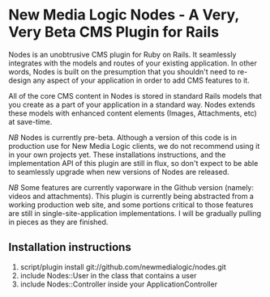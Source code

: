 # New Media Logic Nodes - A Very, Very Beta CMS **Plugin** for Rails

Nodes is an unobtrusive CMS plugin for Ruby on Rails. It seamlessly integrates
with the models and routes of your existing application. In other words, Nodes
is built on the presumption that you shouldn't need to re-design any aspect of
your application in order to add CMS features to it.

All of the core CMS content in Nodes is stored in standard Rails models that 
you create as a part of your application in a standard way. Nodes extends these
models with enhanced content elements (Images, Attachments, etc) at save-time.

*NB* Nodes is currently pre-beta. Although a version of this code is in production
use for New Media Logic clients, we do not recommend using it in your own projects
yet. These installations instructions, and the implementation API of this plugin
are still in flux, so don't expect to be able to seamlessly upgrade when new
versions of Nodes are released.

*NB* Some features are currently vaporware in the Github version (namely: videos
and attachments). This plugin is currently being abstracted from a working
production web site, and some portions critical to those features are still
in single-site-application implementations. I will be gradually pulling in pieces
as they are finished. 

## Installation instructions

1. script/plugin install git://github.com/newmedialogic/nodes.git
1. include Nodes::User in the class that contains a user
1. include Nodes::Controller inside your ApplicationController
